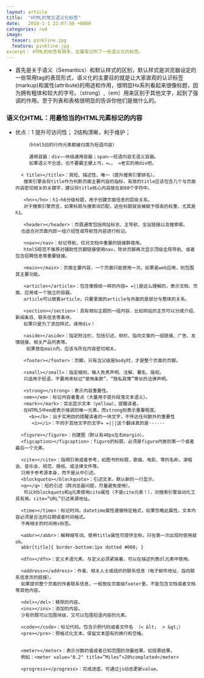 ```yaml
---
layout: article
title:  "HTML的常见语义化标签"
date:   2018-1-1 22:07:50 +0800
categories: rwd 
image:
  teaser: pinkline.jpg
  feature: pinkline.jpg
excerpt： HTML的标签有很多，这篇笔记列了一些语义化的标签。
---
```

  + 首先是关于语义（Semantics）和默认样式的区别，默认样式是浏览器设定的一些常用tag的表现形式，语义化的主要目的就是让大家直观的认识标签(markup)和属性(attribute)的用途和作用，很明显Hx系列看起来很像标题，因为拥有粗体和较大的字号。（strong）,（em）用来区别于其他文字，起到了强调的作用。至于列表和表格很明显的告诉你他们是做什么的。
### 语义化HTML：用最恰当的HTML元素标记的内容

+ 优点：1 提升可访问性；
 2结构清晰，利于维护；

          （html5旧的行内元素都被归类为短语内容）

           通用容器：div——块级通用容器；span——短语内容无语义容器。
           如果语义不合适，也不要霸王硬上弓，=。。 =老实的用div吧。

        < title></title>：简短、描述性、唯一（提升搜索引擎排名）。
         搜索引擎会将title作为判断页面主要内容的指标，有效的title应该包含几个与页面内容密切相关的关键字，建议将title核心内容放在前60个字符中。

         <hn></hn>：h1~h6分级标题，用于创建页面信息的层级关系。
         对于搜索引擎而言，如果标题与搜索词匹配，这些标题就会被赋予很高的权重，尤其是h1。

         <header></header>：页眉通常包括网站标志、主导航、全站链接以及搜索框。
        也适合对页面内部一组介绍性或导航性内容进行标记。

         <nav></nav>：标记导航，仅对文档中重要的链接群使用。
         html5规范不推荐对辅助性页脚链接使用nav，除非页脚再次显示顶级全局导航、或者包含招聘信息等重要链接。

         <main></main>：页面主要内容，一个页面只能使用一次。如果是web应用，则包围其主要功能。

         <article></article>：包含像报纸一样的内容= =||是这么理解的，表示文档、页面、应用或一个独立的容器。
         article可以嵌套article，只要里面的article与外面的是部分与整体的关系。

         <section></section>：具有相似主题的一组内容，比如网站的主页可以分成介绍、新闻条目、联系信息等条块。
         如果只是为了添加样式，请用div！

         <aside></aside>：指定附注栏，包括引述、侧栏、指向文章的一组链接、广告、友情链接、相关产品列表等。
          如果放在main内，应该与所在内容密切相关。

         <footer></footer>：页脚，只有当父级是body时，才是整个页面的页脚。
         
         <small></small>：指定细则，输入免责声明、注解、署名、版权。
         只适用于短语，不要用来标记“使用条款”、“隐私政策”等长的法律声明。

         <strong></strong>：表示内容重要性。
         <em></em>：标记内容着重点（大量用于提升段落文本语义）。
         <mark></mark>：突出显示文本（yellow），提醒读者。
         在HTML5中em是表示强调的唯一元素，而strong则表示重要程度。
           <b></b>：出于实用目的提醒读者的一块文字，不传达任何额外的重要性
            <i></i>：不同于其他文字的文字= =|||这个翻译真的是······

        <figure></figure>：创建图（默认有40px左右margin）。
        <figcaption></figcaption>：figure的标题，必须是figure内嵌的第一个或者最后一个元素。

        <cite></cite>：指明引用或者参考，如图书的标题，歌曲、电影、等的名称，演唱会、音乐会、规范、报纸、或法律文件等。
        只用于参考源本身，而不是从中引述。
        <blockquoto></blockquoto>：引述文本，默认新的一行显示。
        <q></q>：短的引述（跨浏览器问题，尽量避免使用）。
         可以对blockquoto和q元素使用cite属性（不是cite元素！），对搜索引擎自动化工具有用。cite=“URL”引述来源地址。

        <time></time>：标记时间。datetime属性遵循特定格式，如果忽略此属性，文本内容必须是合法的日期或者时间格式。     
        不再相关的时间用s标签。

        <abbr></abbr>：解释缩写词。使用title属性可提供全称，只在第一次出现时使用就ok。
        abbr[title]{ border-bottom:1px dotted #000; }

        <dfn></dfn>：定义术语元素，与定义必须紧挨着，可以在描述列表dl元素中使用。

        <address></address>：作者、相关人士或组织的联系信息（电子邮件地址、指向联系信息页的链接）。
        如果提供整个页面的作者联系信息，一般放在页面级footer里。不能包含文档或者文档等其他内容。

        <del></del>：移除的内容。
        <ins></ins>：添加的内容。
        少有的既可以包围块级，又可以包围短语内容的元素。

        <code></code>：标记代码。包含示例代码或者文件名 （< &lt;  > &gt;）
        <pre></pre>：预格式化文本。保留文本固有的换行和空格。

        
        <meter></meter>：表示分数的值或者已知范围的测量结果。如投票结果。
        例如：<meter value="0.2" title=”Miles“>20%completed</meter>

        <progress></progress>：完成进度。可通过js动态更新value。
